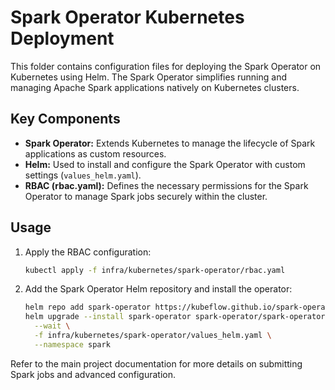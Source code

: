 # Spark Operator Kubernetes Deployment

This folder contains configuration files for deploying the Spark Operator on Kubernetes using Helm. The Spark Operator simplifies running and managing Apache Spark applications natively on Kubernetes clusters.

## Key Components

- **Spark Operator:** Extends Kubernetes to manage the lifecycle of Spark applications as custom resources.
- **Helm:** Used to install and configure the Spark Operator with custom settings (`values_helm.yaml`).
- **RBAC (rbac.yaml):** Defines the necessary permissions for the Spark Operator to manage Spark jobs securely within the cluster.

## Usage

1. Apply the RBAC configuration:
   ```sh
   kubectl apply -f infra/kubernetes/spark-operator/rbac.yaml
   ```
2. Add the Spark Operator Helm repository and install the operator:
   ```sh
   helm repo add spark-operator https://kubeflow.github.io/spark-operator --force-update
   helm upgrade --install spark-operator spark-operator/spark-operator \
     --wait \
     -f infra/kubernetes/spark-operator/values_helm.yaml \
     --namespace spark
   ```

Refer to the main project documentation for more details on submitting Spark jobs and advanced configuration.